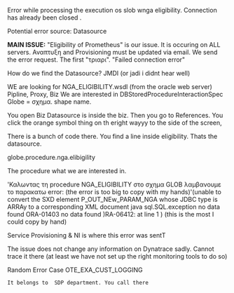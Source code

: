 Error while processing the execution os slob wnga eligibility. Connection has already been closed . 

Potential error source: Datasource

**MAIN ISSUE:** "Eligibility of Prometheus" is our issue. It is occuring on ALL servers.
Αναπτυξη and Provisioning must be updated via email. We send the error request. The first "τριαρι". "Failed connection error"


How do we find the Datasource?
JMDI (or jadi i didnt hear well) 


WE are looking for NGA_ELIGIBILITY.wsdl (from the oracle web server)
Pipline, Proxy, Biz
We are interested in DBStoredProcedureInteractionSpec
Globe = σχημα. shape name. 


You open Biz
Datasource is inside the biz.
Then you go to References. You click the orange symbol thing on th eright wayyy to the side of the screen,

There is a bunch of code there.
You find a line inside eligibility. Thats the datasource.

globe.procedure.nga.elibigility

The procedure what we are interested in.




'Καλωντας τη procedure NGA_ELIGIBILITY στο σχημα GLOB λαμβανουμε το παρακατω error:
(the error is too big to copy with my hands)'(unable to convert the SXD element P_OUT_NEw_PARAM_NGA whose JDBC type is ARRAy to a corresponding XML document java sql.SQL.exception no data found ORA-01403 no data found )RA-06412: at line 1 ) (this is the most I could copy by hand)

Service Provisioning & NI is where this error was sentT

The issue does not change any information on Dynatrace sadly. Cannot trace it there (at least we have not set up the right monitoring tools to do so)



Random Error Case
	OTE_EXA_CUST_LOGGING
	
	It belongs to  SDP department. You call there